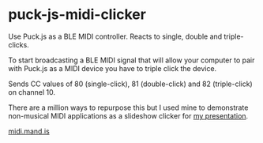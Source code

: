 # puck-js-midi-clicker
Use Puck.js as a BLE MIDI controller. Reacts to single, double and triple-clicks.

To start broadcasting a BLE MIDI signal that will allow your computer to pair with Puck.js as a MIDI device you have to triple click the device.

Sends CC values of 80 (single-click), 81 (double-click) and 82 (triple-click) on channel 10.

There are a million ways to repurpose this but I used mine to demonstrate non-musical MIDI applications as a slideshow clicker for [my presentation](https://speakerdeck.com/georgemandis).

[midi.mand.is](http://midi.mand.is)
